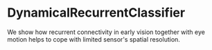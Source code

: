 # DynamicalRecurrentClassifier
 We show how recurrent connectivity in early vision together with eye motion helps to cope with limited sensor's spatial resolution.
